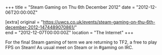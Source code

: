 +++
title = "Steam Gaming on Thu 6th December 2012"
date = "2012-12-06T20:00:00Z"

[extra]
original = "https://uwcs.co.uk/events/steam-gaming-on-thu-6th-december-2012-1474489070861/"    
end = "2012-12-07T00:00:00Z"
location = "The Internet"
+++

For the final Steam gaming of term we are returning to TF2, a free to play FPS on Steam\! As usual meet on Steam or in \#gaming on IRC.

